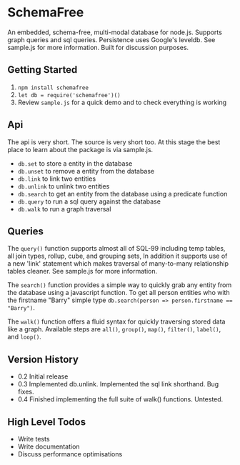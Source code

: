 # SchemaFree

An embedded, schema-free, multi-modal database for node.js. Supports graph queries and sql queries. Persistence uses Google's leveldb. See sample.js for more information. Built for discussion purposes.

## Getting Started

1. `npm install schemafree`
2. `let db = require('schemafree')()`
3. Review `sample.js` for a quick demo and to check everything is working

## Api

The api is very short. The source is very short too. At this stage the best place to learn about the package is via sample.js.

- `db.set` to store a entity in the database
- `db.unset` to remove a entity from the database
- `db.link` to link two entities
- `db.unlink` to unlink two entities
- `db.search` to get an entity from the database using a predicate function
- `db.query` to run a sql query against the database
- `db.walk` to run a graph traversal

## Queries

The `query()` function supports almost all of SQL-99 including temp tables, all join types, rollup, cube, and grouping sets, In addition it supports use of a new 'link' statement which makes traversal of many-to-many relationship tables cleaner. See sample.js for more information.

The `search()` function provides a simple way to quickly grab any entity from the database using a javascript function. To get all person entities who with the firstname "Barry" simple type `db.search(person => person.firstname == "Barry")`.

The `walk()` function offers a fluid syntax for quickly traversing stored data like a graph. Available steps are `all()`, `group()`, `map()`, `filter()`, `label()`, and `loop()`.

## Version History

- 0.2 Initial release
- 0.3 Implemented db.unlink. Implemented the sql link shorthand. Bug fixes.
- 0.4 Finished implementing the full suite of walk() functions. Untested.

## High Level Todos
- Write tests
- Write documentation
- Discuss performance optimisations
